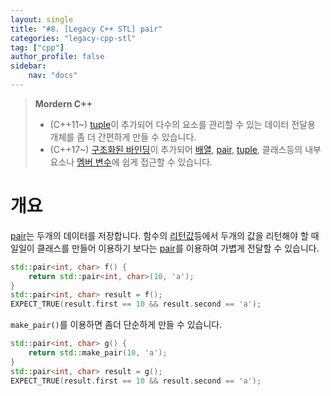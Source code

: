 ```yaml
---
layout: single
title: "#8. [Legacy C++ STL] pair"
categories: "legacy-cpp-stl"
tag: ["cpp"]
author_profile: false
sidebar: 
    nav: "docs"
---
```


> **Mordern C++**
> * (C++11~) [tuple](https://tango1202.github.io/mordern-cpp-stl/mordern-cpp-stl-tuple/)이 추가되어 다수의 요소를 관리할 수 있는 데이터 전달용 개체를 좀 더 간편하게 만들 수 있습니다.
> * (C++17~) [구조화된 바인딩](https://tango1202.github.io/mordern-cpp/mordern-cpp-structured-binding/)이 추가되어 [배열](https://tango1202.github.io/legacy-cpp-guide/legacy-cpp-guide-array/), [pair](https://tango1202.github.io/legacy-cpp-stl/legacy-cpp-stl-pair/), [tuple](https://tango1202.github.io/mordern-cpp-stl/mordern-cpp-stl-tuple/), 클래스등의 내부 요소나 [멤버 변수](https://tango1202.github.io/legacy-cpp-oop/legacy-cpp-oop-member-variable/)에 쉽게 접근할 수 있습니다.

# 개요

[pair](https://tango1202.github.io/legacy-cpp-stl/legacy-cpp-stl-pair/)는 두개의 데이터를 저장합니다. 함수의 [리턴값](https://tango1202.github.io/legacy-cpp-guide/legacy-cpp-guide-function/#%EB%A6%AC%ED%84%B4%EA%B0%92)등에서 두개의 값을 리턴해야 할 때 일일이 클래스를 만들어 이용하기 보다는 [pair](https://tango1202.github.io/legacy-cpp-stl/legacy-cpp-stl-pair/)를 이용하여 가볍게 전달할 수 있습니다.

```cpp
std::pair<int, char> f() {
    return std::pair<int, char>(10, 'a');
}
std::pair<int, char> result = f();
EXPECT_TRUE(result.first == 10 && result.second == 'a');
```

`make_pair()`를 이용하면 좀더 단순하게 만들 수 있습니다.

```cpp
std::pair<int, char> g() {
    return std::make_pair(10, 'a');
}
std::pair<int, char> result = g();
EXPECT_TRUE(result.first == 10 && result.second == 'a');        
```




